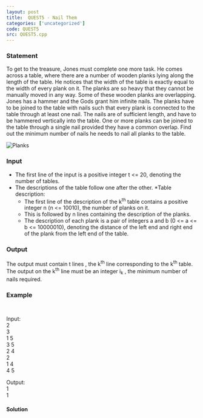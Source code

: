 ```yaml
---
layout: post
title:  QUEST5 - Nail Them
categories: ['uncategorized']
code: QUEST5
src: QUEST5.cpp
---
```


### **Statement**

To get to the treasure, Jones must complete one more task. He comes across
a table, where there are a number of wooden planks lying along the length of
the table. He notices that the width of the table is exactly equal to the
width of every plank on it. The planks are so heavy that they cannot be
manually moved in any way. Some of these wooden planks are overlapping.
Jones has a hammer and the Gods grant him infinite nails. The planks have
to be joined to the table with nails such that every plank is connected to the
table through at least one nail. The nails are of sufficient length, and have
to be hammered vertically into the table. One or more planks can be joined to
the table through a single nail provided they have a common overlap. Find out
the minimum number of nails he needs to nail all planks to the table.

![Planks](/content/adrian:quest5.jpg)

### Input

  * The first line of the input is a positive integer t <= 20, denoting the number of tables. 
  * The descriptions of the table follow one after the other. 
  *Table description:
    * The first line of the description of the k<sup>th</sup> table contains a positive integer n (n <= 10010), the number of planks on it. 
    * This is followed by n lines containing the description of the planks. 
    * The description of each plank is a pair of integers a and b (0 <= a <= b <= 10000010), denoting the distance of the left end and right end of the plank from the left end of the table. 

### Output

The output must contain t lines , the k<sup>th</sup> line
corresponding to the k<sup>th</sup> table. The output on the
k<sup>th</sup> line must be an integer i<sub>k</sub> , the
minimum number of nails required.

### Example

` `

Input:  
2  
3  
1 5  
3 5  
2 4  
2  
1 4  
4 5

Output:  
1  
1



#### **Solution**



